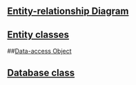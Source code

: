 ## [Entity-relationship Diagram](erd.md)

## [Entity classes](https://github.com/ddc-java-13/top-tag/tree/main/app/src/main/java/edu/cnm/deepdive/toptag/model/entity)

##[Data-access Object](https://github.com/ddc-java-13/top-tag/tree/main/app/src/main/java/edu/cnm/deepdive/toptag/model/dao)

## [Database class]()

## []()